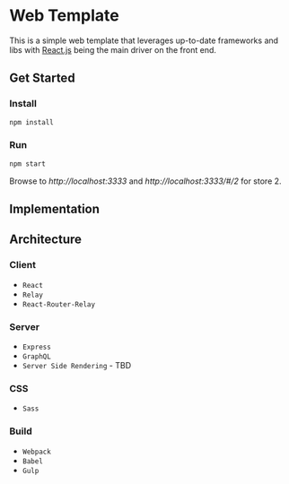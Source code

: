 # Web Template
This is a simple web template that leverages up-to-date frameworks and libs with [React.js](https://facebook.github.io/react) being the main driver on the front end.

## Get Started
### Install
```javascript
npm install
```

### Run
```javascript
npm start
```
Browse to *http://localhost:3333* and *http://localhost:3333/#/2* for store 2.


## Implementation






## Architecture
### Client
* `React`
* `Relay`
* `React-Router-Relay`

### Server
* `Express`
* `GraphQL`
* `Server Side Rendering` - TBD


### CSS
* `Sass`


### Build
* `Webpack`
* `Babel`
* `Gulp`
